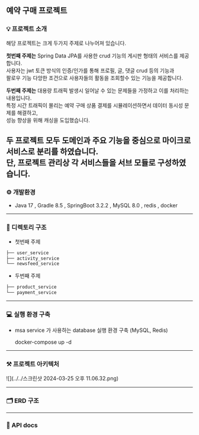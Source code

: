 ## 예약 구매 프로젝트
### 💡 프로젝트 소개
해당 프로젝트는 크게 두가지 주제로 나누어져 있습니다. 

**첫번째 주제는** Spring Data JPA를 사용한 crud 기능의 게시판 형태의 서비스를 제공합니다.  
사용자는 jwt 토큰 방식의 인증/인가를 통해 프로필, 글, 댓글 crud 등의 기능과  
팔로우 기능 다앙한 조건으로 사용자들의 활동을 조회할수 있는 기능을 제공합니다.

**두번째 주제는** 대용량 트래픽 발생시 일어날 수 있는 문제들을 가정하고 이를 처리하는 내용입니다.  
특정 시간 트래픽이 몰리는 예약 구매 상품 결제를 시뮬레이션하면서 데이터 동시성 문제를 해결하고,  
성능 향상을 위해 캐싱을 도입했습니다.

두 프로젝트 모두 도메인과 주요 기능을 중심으로 마이크로 서비스로 분리를 하였습니다.  
단, 프로젝트 관리상 각 서비스들을 서브 모듈로 구성하였습니다.
---
### ⚙️ 개발환경
- Java 17 , Gradle 8.5 , SpringBoot 3.2.2 , MySQL 8.0 , redis , docker

---
### 📁 디렉토리 구조
- 첫번째 주제
```bash
├── user_service
├── activity_service
└── newsfeed_service
```
- 두번째 주제
```bash
├── product_service
└── payment_service

```
---


### 💻 실행 환경 구축
-  msa service 가 사용하는 database 실행 환경 구축 (MySQL, Redis)


    docker-compose up -d


---
### ⚒️ 프로젝트 아키텍처
![](../../스크린샷 2024-03-25 오후 11.06.32.png)

---
### 🗂️ ERD 구조

---
### 📜 API docs
